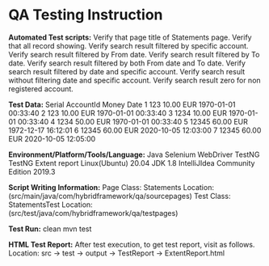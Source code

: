# QA Testing Instruction

**Automated Test scripts:** 
Verify that page title of Statements page.
Verify that all record showing.
Verify search result filtered by specific account.
Verify search result filtered by From date.
Verify search result filtered by To date.
Verify search result filtered by both From date and To date.
Verify search result filtered by date and specific account.
Verify search result without filtering date and specific account.
Verify search result zero for non registered account.

**Test Data:** 
Serial AccountId Money       Date
1	   123	    10.00 EUR	1970-01-01 00:33:40
2	   123	    10.00 EUR	1970-01-01 00:33:40
3	   1234	    10.00 EUR	1970-01-01 00:33:40
4	   1234	    50.00 EUR	1970-01-01 00:33:40
5	   12345	60.00 EUR	1972-12-17 16:12:01
6	   12345	60.00 EUR	2020-10-05 12:03:00
7	   12345	60.00 EUR	2020-10-05 12:05:00

**Environment/Platform/Tools/Language:**
Java
Selenium WebDriver
TestNG
TestNG Extent report
Linux(Ubuntu) 20.04
JDK 1.8
IntelliJIdea Community Edition 2019.3

**Script Writing Information:**
Page Class: Statements 
Location: (src/main/java/com/hybridframework/qa/sourcepages)
Test Class: StatementsTest 
Location: (src/test/java/com/hybridframework/qa/testpages)

**Test Run:**
clean mvn test

**HTML Test Report:**
After test execution, to get test report, visit as follows.
Location: src -> test -> output -> TestReport -> ExtentReport.html


